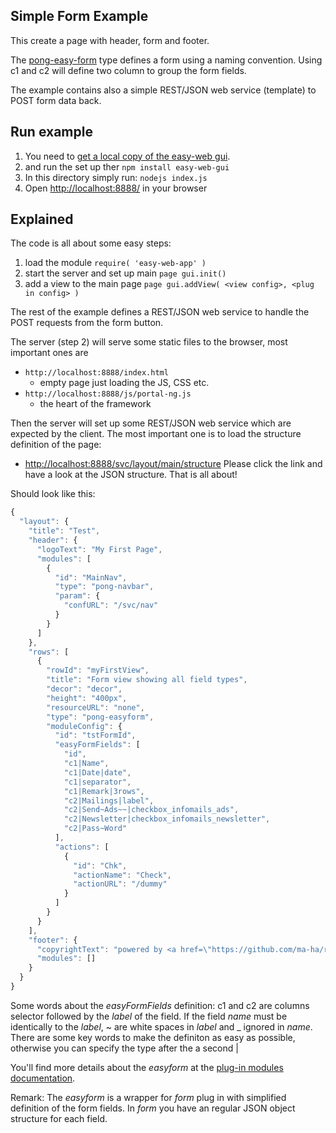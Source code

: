 ## Simple Form Example
This create a page with header, form and footer.

The [pong-easy-form](https://github.com/ma-ha/rest-web-ui/tree/master/html/modules/pong-easyform) 
type defines a form using a naming convention. 
Using c1 and c2 will define two column to group the form fields.

The example contains also a simple REST/JSON web service (template) to POST form data back.

## Run example
1. You need to [get a local copy of the easy-web gui](https://github.com/ma-ha/easy-web-app).
2. and run the set up ther `npm install easy-web-gui`
3. In this directory simply run: `nodejs index.js` 
4. Open [http://localhost:8888/](http://localhost:8888/) in your browser

## Explained
The code is all about some easy steps:

1. load the module ```require( 'easy-web-app' )```
2. start the server and set up main ```page gui.init()```
3. add a view to the main page ```page gui.addView( <view config>, <plug in config> )```

The rest of the example defines a REST/JSON web service to handle the POST
requests from the form button.

The server (step 2) will serve some static files to the browser, 
most important ones are
* `http://localhost:8888/index.html` 
  * empty page just loading the JS, CSS etc.
* `http://localhost:8888/js/portal-ng.js` 
  * the heart of the framework

Then the server will set up some REST/JSON web service which are expected 
by the client. The most important one is to load the structure definition
of the page:
* [http://localhost:8888/svc/layout/main/structure](http://localhost:8888/svc/layout/main/structure)
Please click the link and have a look at the JSON structure. 
That is all about! 

Should look like this:

```javascript
{
  "layout": {
    "title": "Test",
    "header": {
      "logoText": "My First Page",
      "modules": [
        {
          "id": "MainNav",
          "type": "pong-navbar",
          "param": {
            "confURL": "/svc/nav"
          }
        }
      ]
    },
    "rows": [
      {
        "rowId": "myFirstView",
        "title": "Form view showing all field types",
        "decor": "decor",
        "height": "400px",
        "resourceURL": "none",
        "type": "pong-easyform",
        "moduleConfig": {
          "id": "tstFormId",
          "easyFormFields": [
            "id",
            "c1|Name",
            "c1|Date|date",
            "c1|separator",
            "c1|Remark|3rows",
            "c2|Mailings|label",
            "c2|Send~Ads~~|checkbox_infomails_ads",
            "c2|Newsletter|checkbox_infomails_newsletter",
            "c2|Pass~Word"
          ],
          "actions": [
            {
              "id": "Chk",
              "actionName": "Check",
              "actionURL": "/dummy"
            }
          ]
        }
      }
    ],
    "footer": {
      "copyrightText": "powered by <a href=\"https://github.com/ma-ha/rest-web-ui\">ReST-Web-GUI</a>",
      "modules": []
    }
  }
}
```

Some words about the _easyFormFields_ definition: c1 and c2 are columns selector followed by the _label_ of the field. 
If the field _name_ must be identically to the _label_, ~ are white spaces in _label_ and _ ignored in _name_. 
There are some key words to make the definiton as easy as possible, otherwise you can specify the type after the a second | 

You'll find more details about the _easyform_ at the
[plug-in modules documentation](https://github.com/ma-ha/rest-web-ui/tree/master/html/modules). 

Remark: The _easyform_ is a wrapper for _form_ plug in with simplified definition of the form fields. 
In _form_ you have an regular JSON object structure for each field.   